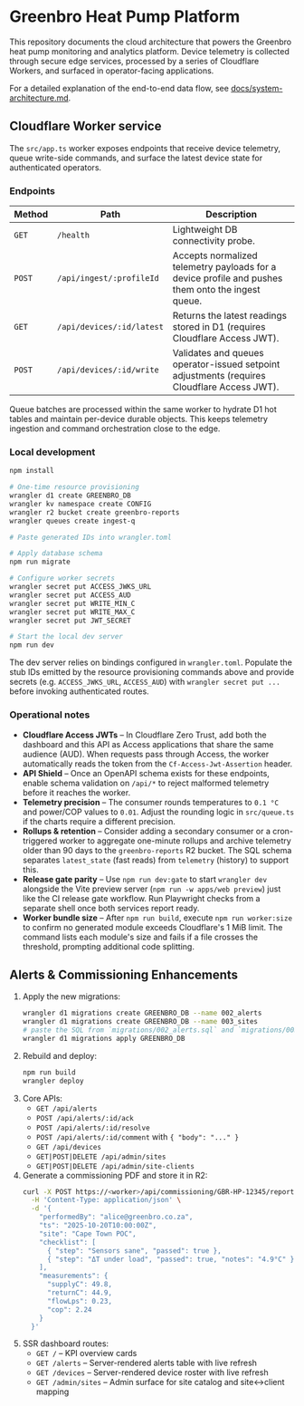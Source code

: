 # Greenbro Heat Pump Platform

This repository documents the cloud architecture that powers the Greenbro heat pump monitoring and analytics platform. Device telemetry is collected through secure edge services, processed by a series of Cloudflare Workers, and surfaced in operator-facing applications.

For a detailed explanation of the end-to-end data flow, see [docs/system-architecture.md](docs/system-architecture.md).

## Cloudflare Worker service

The `src/app.ts` worker exposes endpoints that receive device telemetry, queue write-side commands, and surface the latest device state for authenticated operators.

### Endpoints

| Method | Path | Description |
| ------ | ---- | ----------- |
| `GET` | `/health` | Lightweight DB connectivity probe. |
| `POST` | `/api/ingest/:profileId` | Accepts normalized telemetry payloads for a device profile and pushes them onto the ingest queue. |
| `GET` | `/api/devices/:id/latest` | Returns the latest readings stored in D1 (requires Cloudflare Access JWT). |
| `POST` | `/api/devices/:id/write` | Validates and queues operator-issued setpoint adjustments (requires Cloudflare Access JWT). |

Queue batches are processed within the same worker to hydrate D1 hot tables and maintain per-device durable objects. This keeps telemetry ingestion and command orchestration close to the edge.

### Local development

```bash
npm install

# One-time resource provisioning
wrangler d1 create GREENBRO_DB
wrangler kv namespace create CONFIG
wrangler r2 bucket create greenbro-reports
wrangler queues create ingest-q

# Paste generated IDs into wrangler.toml

# Apply database schema
npm run migrate

# Configure worker secrets
wrangler secret put ACCESS_JWKS_URL
wrangler secret put ACCESS_AUD
wrangler secret put WRITE_MIN_C
wrangler secret put WRITE_MAX_C
wrangler secret put JWT_SECRET

# Start the local dev server
npm run dev
```

The dev server relies on bindings configured in `wrangler.toml`. Populate the stub IDs emitted by the resource provisioning commands above and provide secrets (e.g. `ACCESS_JWKS_URL`, `ACCESS_AUD`) with `wrangler secret put ...` before invoking authenticated routes.

### Operational notes

* **Cloudflare Access JWTs** – In Cloudflare Zero Trust, add both the dashboard and this API as Access applications that share the same audience (AUD). When requests pass through Access, the worker automatically reads the token from the `Cf-Access-Jwt-Assertion` header.
* **API Shield** – Once an OpenAPI schema exists for these endpoints, enable schema validation on `/api/*` to reject malformed telemetry before it reaches the worker.
* **Telemetry precision** – The consumer rounds temperatures to `0.1 °C` and power/COP values to `0.01`. Adjust the rounding logic in `src/queue.ts` if the charts require a different precision.
* **Rollups & retention** – Consider adding a secondary consumer or a cron-triggered worker to aggregate one-minute rollups and archive telemetry older than 90 days to the `greenbro-reports` R2 bucket. The SQL schema separates `latest_state` (fast reads) from `telemetry` (history) to support this.
* **Release gate parity** – Use `npm run dev:gate` to start `wrangler dev` alongside the Vite preview server (`npm run -w apps/web preview`) just like the CI release gate workflow. Run Playwright checks from a separate shell once both services report ready.
* **Worker bundle size** – After `npm run build`, execute `npm run worker:size` to confirm no generated module exceeds Cloudflare's 1&nbsp;MiB limit. The command lists each module's size and fails if a file crosses the threshold, prompting additional code splitting.


## Alerts & Commissioning Enhancements

1. Apply the new migrations:
   ```bash
   wrangler d1 migrations create GREENBRO_DB --name 002_alerts
   wrangler d1 migrations create GREENBRO_DB --name 003_sites
   # paste the SQL from `migrations/002_alerts.sql` and `migrations/003_sites.sql` into the generated files or copy them directly
   wrangler d1 migrations apply GREENBRO_DB
   ```
2. Rebuild and deploy:
   ```bash
   npm run build
   wrangler deploy
   ```
3. Core APIs:
   - `GET /api/alerts`
   - `POST /api/alerts/:id/ack`
   - `POST /api/alerts/:id/resolve`
   - `POST /api/alerts/:id/comment` with `{ "body": "..." }`
   - `GET /api/devices`
   - `GET|POST|DELETE /api/admin/sites`
   - `GET|POST|DELETE /api/admin/site-clients`
4. Generate a commissioning PDF and store it in R2:
   ```bash
   curl -X POST https://<worker>/api/commissioning/GBR-HP-12345/report \
     -H 'Content-Type: application/json' \
     -d '{
       "performedBy": "alice@greenbro.co.za",
       "ts": "2025-10-20T10:00:00Z",
       "site": "Cape Town POC",
       "checklist": [
         { "step": "Sensors sane", "passed": true },
         { "step": "ΔT under load", "passed": true, "notes": "4.9°C" }
       ],
       "measurements": {
         "supplyC": 49.8,
         "returnC": 44.9,
         "flowLps": 0.23,
         "cop": 2.24
       }
     }'
   ```
5. SSR dashboard routes:
   - `GET /` – KPI overview cards
   - `GET /alerts` – Server-rendered alerts table with live refresh
   - `GET /devices` – Server-rendered device roster with live refresh
   - `GET /admin/sites` – Admin surface for site catalog and site↔client mapping
